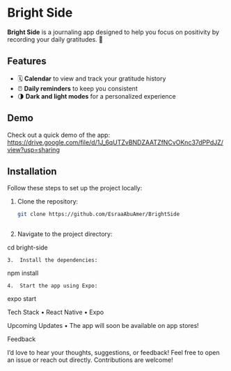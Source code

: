# Bright Side  

**Bright Side** is a journaling app designed to help you focus on positivity by recording your daily gratitudes. 🌟  

## Features  
- 🗓️ **Calendar** to view and track your gratitude history  
- ⏰ **Daily reminders** to keep you consistent  
- 🌗 **Dark and light modes** for a personalized experience  

## Demo  
Check out a quick demo of the app: https://drive.google.com/file/d/1J_6qUTZvBNDZAATZfNCvOKnc37dPPdJZ/view?usp=sharing

## Installation  
Follow these steps to set up the project locally:  
1. Clone the repository:  
   ```bash
   git clone https://github.com/EsraaAbuAmer/BrightSide
	
 2.	Navigate to the project directory:

cd bright-side


	3.	Install the dependencies:

npm install


	4.	Start the app using Expo:

expo start



Tech Stack
	•	React Native
	•	Expo

Upcoming Updates
	•	The app will soon be available on app stores!

Feedback

I’d love to hear your thoughts, suggestions, or feedback! Feel free to open an issue or reach out directly. Contributions are welcome!


